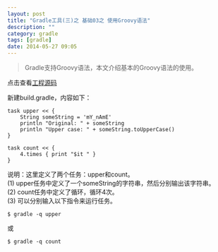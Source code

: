 ```yaml
---
layout: post
title: "Gradle工具(三)之 基础03之 使用Groovy语法"
description: ""
category: gradle
tags: [gradle]
date: 2014-05-27 09:05
---
```


> Gradle支持Groovy语法，本文介绍基本的Groovy语法的使用。


点击查看[工程源码](https://github.com/wangkuiwu/gradle_demos/blob/master/basic/03_upper_and_times/build.gradle)

新建build.gradle，内容如下：

    task upper << {
        String someString = 'mY_nAmE'
        println "Original: " + someString
        println "Upper case: " + someString.toUpperCase()
    }

    task count << {
        4.times { print "$it " }
    }

说明：这里定义了两个任务：upper和count。  
(1) upper任务中定义了一个someString的字符串，然后分别输出该字符串。  
(2) count任务中定义了循环，循环4次。  
(3) 可以分别输入以下指令来运行任务。

    $ gradle -q upper

或

    $ gradle -q count



